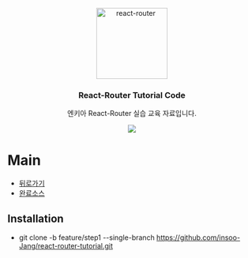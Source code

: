 <p align="center">
  <a href="https://reacttraining.com/react-router/">
    <img alt="react-router" src="http://www.nkia.co.kr/images/common/logo.png" width="144">
  </a>
</p>

<h3 align="center">
  React-Router Tutorial Code
</h3>

<p align="center">
  엔키아  React-Router 실습 교육 자료입니다. 
</p>

<p align="center">
  <a href="https://en.wikipedia.org/wiki/MIT_License"><img src="https://img.shields.io/npm/l/react-design-editor?style=flat-square"></a>
</p>

# Main

-   [뒤로가기](https://github.com/insoo-Jang/ReactRouter-tutorial-code/tree/master)
-   [완료소스](https://github.com/insoo-Jang/ReactRouter-tutorial-code/tree/feature/step1)

## Installation

-   git clone -b feature/step1 --single-branch https://github.com/insoo-Jang/react-router-tutorial.git
